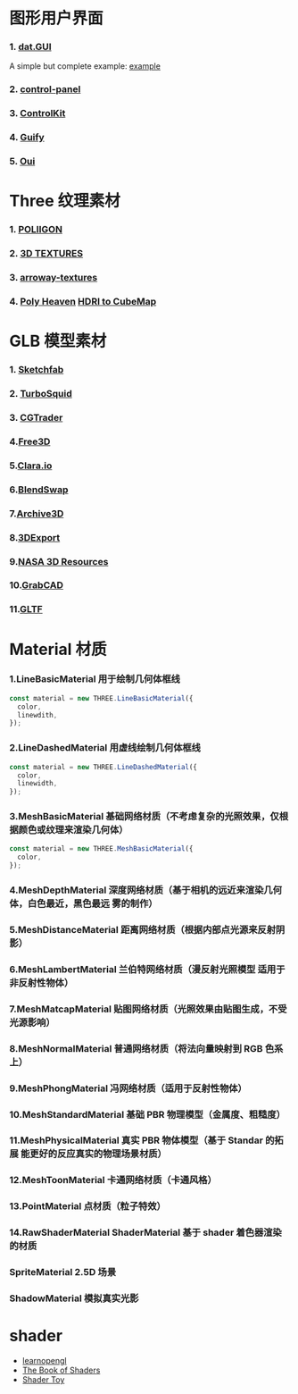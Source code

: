 # 图形用户界面

### 1. [dat.GUI](https://github.com/dataarts/dat.gui)

A simple but complete example: [example](https://jsfiddle.net/ikatyang/182ztwao/)

### 2. [control-panel](https://github.com/freeman-lab/control-panel)

### 3. [ControlKit](https://github.com/automat/controlkit.js)

### 4. [Guify](https://github.com/colejd/guify)

### 5. [Oui](https://github.com/wearekuva/oui)

# Three 纹理素材

### 1. [POLIIGON](https://www.poliigon.com/)

### 2. [3D TEXTURES](https://3dtextures.me/)

### 3. [arroway-textures](https://www.arroway-textures.ch/)

### 4. [Poly Heaven](https://polyhaven.com/) [HDRI to CubeMap](https://matheowis.github.io/HDRI-to-CubeMap/)

# GLB 模型素材

### 1. [Sketchfab](https://sketchfab.com/feed)

### 2. [TurboSquid](https://www.turbosquid.com/Search/3D-Models/free)

### 3. [CGTrader](https://www.cgtrader.com/free-3d-models)

### 4.[Free3D](https://free3d.com/3d-models/animated-blender)

### 5.[Clara.io](https://clara.io/library)

### 6.[BlendSwap](https://www.blendswap.com/)

### 7.[Archive3D](https://free3d.io/#gsc.tab=0)

### 8.[3DExport](https://3dexport.com/)

### 9.[NASA 3D Resources](https://nasa3d.arc.nasa.gov/)

### 10.[GrabCAD](https://grabcad.com/library)

### 11.[GLTF](https://github.com/KhronosGroup/glTF-Sample-Models)
# Material 材质

### 1.LineBasicMaterial 用于绘制几何体框线

```typescript
const material = new THREE.LineBasicMaterial({
  color,
  linewdith,
});
```

### 2.LineDashedMaterial 用虚线绘制几何体框线

```typescript
const material = new THREE.LineDashedMaterial({
  color,
  linewidth,
});
```

### 3.MeshBasicMaterial 基础网络材质（不考虑复杂的光照效果，仅根据颜色或纹理来渲染几何体）

```typescript
const material = new THREE.MeshBasicMaterial({
  color,
});
```

### 4.MeshDepthMaterial 深度网络材质（基于相机的远近来渲染几何体，白色最近，黑色最远 雾的制作）

### 5.MeshDistanceMaterial 距离网络材质（根据内部点光源来反射阴影）

### 6.MeshLambertMaterial 兰伯特网络材质（漫反射光照模型 适用于非反射性物体）

### 7.MeshMatcapMaterial 贴图网络材质（光照效果由贴图生成，不受光源影响）

### 8.MeshNormalMaterial 普通网络材质（将法向量映射到 RGB 色系上）

### 9.MeshPhongMaterial 冯网络材质（适用于反射性物体）

### 10.MeshStandardMaterial 基础 PBR 物理模型（金属度、粗糙度）

### 11.MeshPhysicalMaterial 真实 PBR 物体模型（基于 Standar 的拓展 能更好的反应真实的物理场景材质）

### 12.MeshToonMaterial 卡通网络材质（卡通风格）

### 13.PointMaterial 点材质（粒子特效）

### 14.RawShaderMaterial ShaderMaterial 基于 shader 着色器渲染的材质

### SpriteMaterial 2.5D 场景

### ShadowMaterial 模拟真实光影

# shader
- [learnopengl](https://learnopengl.com/Introduction)
- [The Book of Shaders](https://thebookofshaders.com/)
- [Shader Toy](https://www.shadertoy.com/)